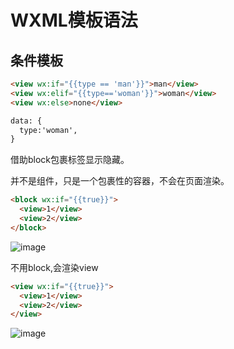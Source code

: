 # WXML模板语法

## 条件模板

```HTML
<view wx:if="{{type == 'man'}}">man</view>
<view wx:elif="{{type=='woman'}}">woman</view>
<view wx:else>none</view>

data: {
  type:'woman',
}
```

借助block包裹标签显示隐藏。

<block> 并不是组件，只是一个包裹性的容器，不会在页面渲染。
```HTML
<block wx:if="{{true}}">
  <view>1</view>
  <view>2</view>
</block>
```
![image](https://user-images.githubusercontent.com/72189350/207796063-75cc58ae-8347-4cce-8244-49d9e5f0c853.png)
  
不用block,会渲染view
```HTML
<view wx:if="{{true}}">
  <view>1</view>
  <view>2</view>
</view>
``` 
![image](https://user-images.githubusercontent.com/72189350/207796315-7950bd71-346e-414f-a279-adbe11196fba.png)
